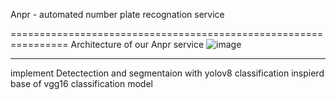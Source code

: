 Anpr - automated number plate recognation service

================================================================
Architecture of our Anpr service
![image](https://github.com/Sobhan-jasmine/Anpr_Sadraafzarmana/assets/143384392/b60b43e6-261c-4cd3-8089-d1fd68d14800)

____________________________________________________________________________________________________________________________________________
implement Detectection and segmentaion with yolov8 classification inspierd base of vgg16 classification model 

